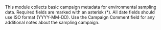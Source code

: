 This module collects basic campaign metadata for environmental sampling data. Required fields are marked with an asterisk (*). All date fields should use ISO format (YYYY-MM-DD). Use the Campaign Comment field for any additional notes about the sampling campaign.